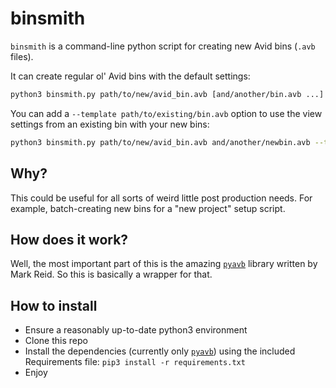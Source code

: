 # binsmith

`binsmith` is a command-line python script for creating new Avid bins (`.avb` files).

It can create regular ol' Avid bins with the default settings:
```bash
python3 binsmith.py path/to/new/avid_bin.avb [and/another/bin.avb ...]

```

You can add a `--template path/to/existing/bin.avb` option to use the view settings from an existing bin with your new bins:
```bash
python3 binsmith.py path/to/new/avid_bin.avb and/another/newbin.avb --template path/to/coolbin.avb
```

## Why?

This could be useful for all sorts of weird little post production needs.  For example, batch-creating new bins for a "new project" setup script.

## How does it work?

Well, the most important part of this is the amazing [`pyavb`](https://github.com/markreidvfx/pyavb) library written by Mark Reid.  So this is basically a wrapper for that.

## How to install

* Ensure a reasonably up-to-date python3 environment
* Clone this repo
* Install the dependencies (currently only [`pyavb`](https://github.com/markreidvfx/pyavb)) using the included Requirements file: `pip3 install -r requirements.txt`
* Enjoy
